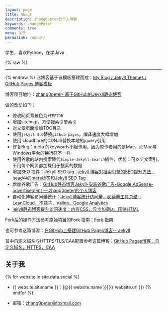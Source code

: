 ```yaml
---
layout: page
title: About
description: zhang0peter的个人博客
keywords: zhang0Peter
comments: true
menu: 关于
permalink: /about/
---
```


学生，喜欢Python，在学Java

{% raw %}
***          
{% endraw %}
此博客基于该模板搭建而成：[My Blog / Jekyll Themes / GitHub Pages 博客模板](https://github.com/mzlogin/mzlogin.github.io)

博客项目地址：[zhang0peter- 基于GitHub的Jeykll静态博客](https://github.com/zhang0peter/zhang0peter.github.io)

做的改动如下： 
- 修改网页背景色为`#FFF7DB`   
- 增加sitemap，方便搜索引擎索引
- 对文章页面增加TOC目录      
- 使用`jekyll 4.0`替换`github-pages`，编译速度大幅增加
- 使用 cloudflare的CDNJS替换本地的jquery引用
- 修复Bug：meta 的keywords不起作用，因为原作者用的是Mac，而Mac与Windows平台的换行符不一样 
- 使用谷歌的站内搜索替代`Simple-Jekyll-Search`插件，优势：可以全文索引，不用每个网页都加载用于搜索的数据
- 增加SEO 插件：Jekyll SEO tag：[jekyll 博客对搜索引擎的SEO提升方法--head中的meta标签和Jekyll SEO Tag](https://zhang0peter.com/2020/01/19/GitHub-jekyll-SEO/)
- 增加谷歌广告：[GitHub静态博客Jekyll-安装谷歌广告-Google AdSense-advertisement — zhang0peter的个人博客](https://zhang0peter.com/2020/01/24/jekyll-google-advertisement/)
- 自动化博客访问量统计：[Jekyll博客统计访问量，阅读量工具总结--LeanCloud，不蒜子，Valine，Google Analytics](https://zhang0peter.com/2020/01/19/GitHub-jekyll-view-counter/)
- [jekyll静态博客提升访问速度：内嵌CSS，异步加载js，压缩HTML](https://zhang0peter.com/2020/01/27/jekyll-inline-css/)


Fork后的操作方法参考原始项目的Fork 指南：[Fork 指南](https://github.com/mzlogin/mzlogin.github.io#fork-%E6%8C%87%E5%8D%97)

也可参考这篇博客：[在GitHub上搭建GitHub Pages博客-- Jekyll](https://zhang0peter.blog.csdn.net/article/details/103903611)

其中自定义域名与HTTPS/TLS/CAA配置参考这篇博客：[GitHub Pages博客：自定义域名，HTTPS，CAA](https://zhang0peter.com/2020/02/21/github-pages-https/)        

## 关于我

{% for website in site.data.social %}
* {{ website.sitename }}：[@{{ website.name }}]({{ website.url }})
{% endfor %}

* 邮箱：[zhang0peter@foxmail.com](mailto:zhang0peter@foxmail.com)
